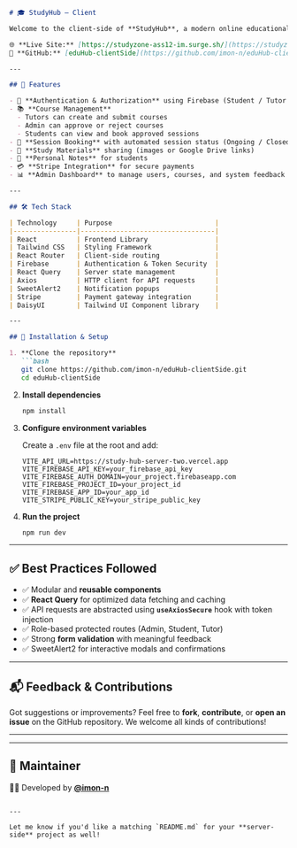 
````markdown
# 🎓 StudyHub — Client

Welcome to the client-side of **StudyHub**, a modern online educational platform built with **React**, **Tailwind CSS**, and **Firebase**. This application empowers tutors to offer courses and students to register, study, and take notes with ease.

🌐 **Live Site:** [https://studyzone-ass12-im.surge.sh/](https://studyzone-ass12-im.surge.sh/)  
📂 **GitHub:** [eduHub-clientSide](https://github.com/imon-n/eduHub-clientSide)

---

## 🚀 Features

- 🔐 **Authentication & Authorization** using Firebase (Student / Tutor / Admin roles)
- 📚 **Course Management**
  - Tutors can create and submit courses
  - Admin can approve or reject courses
  - Students can view and book approved sessions
- 📆 **Session Booking** with automated session status (Ongoing / Closed)
- 💾 **Study Materials** sharing (images or Google Drive links)
- 📝 **Personal Notes** for students
- 💳 **Stripe Integration** for secure payments
- 📊 **Admin Dashboard** to manage users, courses, and system feedback

---

## 🛠️ Tech Stack

| Technology     | Purpose                          |
|----------------|----------------------------------|
| React          | Frontend Library                 |
| Tailwind CSS   | Styling Framework                |
| React Router   | Client-side routing              |
| Firebase       | Authentication & Token Security  |
| React Query    | Server state management          |
| Axios          | HTTP client for API requests     |
| SweetAlert2    | Notification popups              |
| Stripe         | Payment gateway integration      |
| DaisyUI        | Tailwind UI Component library    |

---

## 🔧 Installation & Setup

1. **Clone the repository**
   ```bash
   git clone https://github.com/imon-n/eduHub-clientSide.git
   cd eduHub-clientSide
````

2. **Install dependencies**

   ```bash
   npm install
   ```

3. **Configure environment variables**

   Create a `.env` file at the root and add:

   ```env
   VITE_API_URL=https://study-hub-server-two.vercel.app
   VITE_FIREBASE_API_KEY=your_firebase_api_key
   VITE_FIREBASE_AUTH_DOMAIN=your_project.firebaseapp.com
   VITE_FIREBASE_PROJECT_ID=your_project_id
   VITE_FIREBASE_APP_ID=your_app_id
   VITE_STRIPE_PUBLIC_KEY=your_stripe_public_key
   ```

4. **Run the project**

   ```bash
   npm run dev
   ```

---

## ✅ Best Practices Followed

* ✅ Modular and **reusable components**
* ✅ **React Query** for optimized data fetching and caching
* ✅ API requests are abstracted using **`useAxiosSecure`** hook with token injection
* ✅ Role-based protected routes (Admin, Student, Tutor)
* ✅ Strong **form validation** with meaningful feedback
* ✅ SweetAlert2 for interactive modals and confirmations

---

## 📬 Feedback & Contributions

Got suggestions or improvements?
Feel free to **fork**, **contribute**, or **open an issue** on the GitHub repository.
We welcome all kinds of contributions!

---

---

## 🧠 Maintainer

👨‍💻 Developed by [**@imon-n**](https://github.com/imon-n)

```

---

Let me know if you'd like a matching `README.md` for your **server-side** project as well!
```
